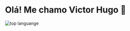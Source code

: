 # Olá! Me chamo Victor Hugo 👋
<img alt="top languange" scr="https://github-readme-stats.vercel.app/api/top-langs/?username=liiddell&layout=compact"/>
